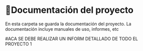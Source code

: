 # 📝Documentación del proyecto

En esta carpeta se guarda la documentación del proyecto. La documentación incluye manuales de uso, informes, etc

#ACA SE DEBE REALIZAR UN INFORM DETALLADO DE TODO EL PROYECTO 1